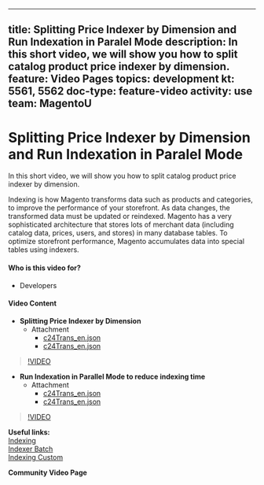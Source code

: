 
---
title: Splitting Price Indexer by Dimension and Run Indexation in Paralel Mode 
description: In this short video, we will show you how to split catalog product price indexer by dimension.
feature: Video Pages
topics: development
kt: 5561, 5562
doc-type: feature-video
activity: use
team: MagentoU
---
# Splitting Price Indexer by Dimension and Run Indexation in Paralel Mode

In this short video, we will show you how to split catalog product price indexer by dimension.

Indexing is how Magento transforms data such as products and categories, to improve the performance of your storefront. As data changes, the transformed data must be updated or reindexed. Magento has a very sophisticated architecture that stores lots of merchant data (including catalog data, prices, users, and stores) in many database tables. To optimize storefront performance, Magento accumulates data into special tables using indexers.

#### Who is this video for?
* Developers

#### Video Content
* **Splitting Price Indexer by Dimension**
  * Attachment
    * [c24Trans_en.json](./assets/splitting-price-indexer-by-dimension/c24Trans_en.json)
    * [c24Trans_en.json](./assets/splitting-price-indexer-by-dimension/transcript_en.txt)
>[!VIDEO](https://video.tv.adobe.com/v/35457)
* **Run Indexation in Parallel Mode to reduce indexing time**
  * Attachment
    * [c24Trans_en.json](./assets/run-indexation-in-parallel-mode-to-reduce-indexing-time/c24Trans_en.json)
    * [c24Trans_en.json](./assets/run-indexation-in-parallel-mode-to-reduce-indexing-time/transcript_en.txt)
>[!VIDEO](https://video.tv.adobe.com/v/35454)

**Useful links:**
<br/>
[Indexing](https://devdocs.magento.com/guides/v2.3/extension-dev-guide/indexing.html)
<br/>
[Indexer Batch](https://devdocs.magento.com/guides/v2.3/extension-dev-guide/indexer-batch.html)
<br/>
[Indexing Custom](https://devdocs.magento.com/guides/v2.3/extension-dev-guide/indexing-custom.html)

**Community Video Page**
